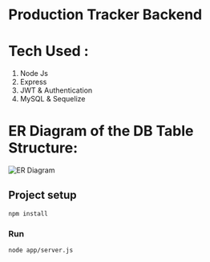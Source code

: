 # Production Tracker Backend

# Tech Used :

1. Node Js
2. Express
3. JWT & Authentication
4. MySQL & Sequelize

# ER Diagram of the DB Table Structure:
![ER Diagram](https://user-images.githubusercontent.com/32391004/144322131-fe5f4765-7c2d-4d47-94b2-d2896fc4a1f3.png)


## Project setup

```
npm install
```

### Run

```
node app/server.js
```
